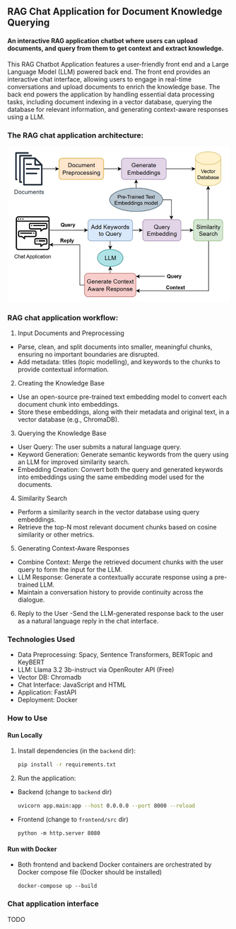
## RAG Chat Application for Document Knowledge Querying
#### An interactive RAG application chatbot where users can upload documents, and query from them to get context and extract knowledge.

This RAG Chatbot Application features a user-friendly front end and a Large Language Model (LLM) powered back end. The front end provides an interactive chat interface, allowing users to engage in real-time conversations and upload documents to enrich the knowledge base. The back end powers the application by handling essential data processing tasks, including document indexing in a vector database, querying the database for relevant information, and generating context-aware responses using a LLM.

### The RAG chat application architecture:

![RAG_architecture.jpg](images/RAG_architecture.jpg)

### RAG chat application workflow:

1. Input Documents and Preprocessing
- Parse, clean, and split documents into smaller, meaningful chunks, ensuring no important boundaries are disrupted.
- Add metadata: titles (topic modelling), and keywords to the chunks to provide contextual information.

2. Creating the Knowledge Base
- Use an open-source pre-trained text embedding model to convert each document chunk into embeddings.
- Store these embeddings, along with their metadata and original text, in a vector database (e.g., ChromaDB).

3. Querying the Knowledge Base
- User Query: The user submits a natural language query.
- Keyword Generation: Generate semantic keywords from the query using an LLM for improved similarity search.
- Embedding Creation: Convert both the query and generated keywords into embeddings using the same embedding model used for the documents.

4. Similarity Search
- Perform a similarity search in the vector database using query embeddings.
- Retrieve the top-N most relevant document chunks based on cosine similarity or other metrics.

5. Generating Context-Aware Responses
- Combine Context: Merge the retrieved document chunks with the user query to form the input for the LLM.
- LLM Response: Generate a contextually accurate response using a pre-trained LLM.
- Maintain a conversation history to provide continuity across the dialogue.

6. Reply to the User
-Send the LLM-generated response back to the user as a natural language reply in the chat interface.

### Technologies Used
- Data Preprocessing: Spacy, Sentence Transformers, BERTopic and KeyBERT
- LLM: Llama 3.2 3b-instruct via OpenRouter API (Free)
- Vector DB: Chromadb
- Chat Interface: JavaScript and HTML
- Application: FastAPI
- Deployment: Docker

### How to Use
#### Run Locally
1. Install dependencies (in the `backend` dir):
   ```bash
   pip install -r requirements.txt
   ```
2. Run the application:
- Backend (change to `backend` dir)
   ```bash
   uvicorn app.main:app --host 0.0.0.0 --port 8000 --reload
   ```
- Frontend (change to `frontend/src` dir)
    ```
    python -m http.server 8080
    ```
#### Run with Docker
- Both frontend and backend Docker containers are orchestrated by Docker compose file (Docker should be installed)
    ```
    docker-compose up --build
    ```

### Chat application interface
TODO

